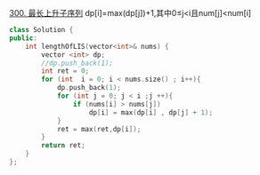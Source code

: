 [300. 最长上升子序列](https://leetcode-cn.com/problems/longest-increasing-subsequence/)
dp[i]=max(dp[j])+1,其中0≤j<i且num[j]<num[i]
```cpp
class Solution {
public:
    int lengthOfLIS(vector<int>& nums) {
        vector <int> dp;
        //dp.push_back(1);
        int ret = 0;
        for (int  i = 0; i < nums.size() ; i++){
            dp.push_back(1);
            for (int j = 0; j < i ;j ++){
                if (nums[i] > nums[j])
                    dp[i] = max(dp[i] , dp[j] + 1);
            }
            ret = max(ret,dp[i]);
        }
        return ret;
    }
};
```